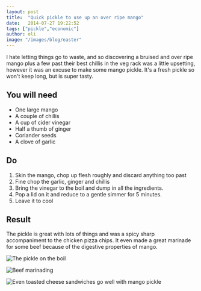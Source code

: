 ```yaml
---
layout: post
title:  "Quick pickle to use up an over ripe mango"
date:   2014-07-27 19:22:52
tags: ["pickle","economic"]
author: oli
image: "/images/blog/easter"
---
```


I hate letting things go to waste, and so discovering a bruised and over ripe mango plus a few past their best chillis in the veg rack was a little upsetting, however it was an excuse to make some mango pickle.  It's a fresh pickle so won't keep long, but is super tasty.


## You will need

* One large mango
* A couple of chillis
* A cup of cider vinegar
* Half a thumb of ginger
* Coriander seeds
* A clove of garlic


## Do

1. Skin the mango, chop up flesh roughly and discard anything too past
2. Fine chop the garlic, ginger and chillis
3. Bring the vinegar to the boil and dump in all the ingredients.
4. Pop a lid on it and reduce to a gentle simmer for 5 minutes.
5. Leave it to cool


## Result

The pickle is great with lots of things and was a spicy sharp accompaniment to the chicken pizza chips.  It even made a great marinade for some beef because of the digestive properties of mango.

![The pickle on the boil](https://lh6.googleusercontent.com/-MtBKvovmh14/U9KlBQ5EPQI/AAAAAAAAE-U/bkhaj5a-ae8/w497-h663-no/IMG_20140725_194035.jpg "The pickle on the boil")

![Beef marinading](https://lh5.googleusercontent.com/-qpZIA-GO8RA/U9TyYoN6KzI/AAAAAAAAFFA/9ZMH-wm-wLA/w884-h663-no/IMG_20140727_133517.jpg "Beef marinading")

![Even toasted cheese sandwiches go well with mango pickle](https://lh3.googleusercontent.com/-DdTzN1ore8g/U9Tx6immYfI/AAAAAAAAFEo/OOWT2i2Zgxg/w497-h663-no/IMG_20140727_133146.jpg "Even toasted cheese sandwiches go well with mango pickle")